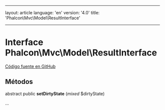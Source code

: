 * * *

layout: article language: 'en' version: '4.0' title: 'Phalcon\Mvc\Model\ResultInterface'

* * *

# Interface **Phalcon\Mvc\Model\ResultInterface**

<a href="https://github.com/phalcon/cphalcon/tree/v4.0.0/phalcon/mvc/model/resultinterface.zep" class="btn btn-default btn-sm">Código fuente en GitHub</a>

## Métodos

abstract public **setDirtyState** (*mixed* $dirtyState)

...